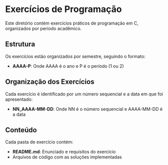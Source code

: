 # Exercícios de Programação

Este diretório contém exercícios práticos de programação em C, organizados por período acadêmico.

## Estrutura

Os exercícios estão organizados por semestre, seguindo o formato:
- **AAAA-P**: Onde AAAA é o ano e P é o período (1 ou 2)

## Organização dos Exercícios

Cada exercício é identificado por um número sequencial e a data em que foi apresentado:
- **NN_AAAA-MM-DD**: Onde NN é o número sequencial e AAAA-MM-DD é a data

## Conteúdo

Cada pasta de exercício contém:
- **README.md**: Enunciado e requisitos do exercício
- Arquivos de código com as soluções implementadas 